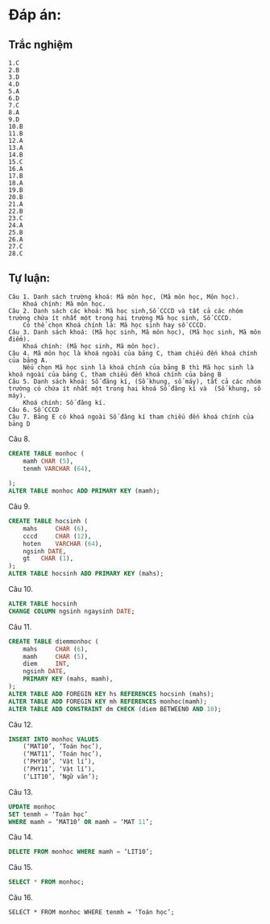# Đáp án:
## Trắc nghiệm
	1.C
	2.B
	3.D
	4.D
	5.A
	6.D
	7.C
	8.A
	9.D
	10.B
	11.B
	12.A
	13.A
	14.B
	15.C
	16.A
	17.B
	18.A
	19.B
	20.B
	21.A
	22.B
	23.C
	24.A
	25.B
	26.A
	27.C
	28.C
## Tự luận:
	Câu 1. Danh sách trường khoá: Mã môn học, (Mã môn học, Môn học).
 		Khoá chính: Mã môn học.
	Câu 2. Danh sách các khoá: Mã học sinh,Số CCCD và tất cả các nhóm trường chứa ít nhất một trong hai trường Mã học sinh, Số CCCD.
		Có thể chọn Khoá chính là: Mã học sinh hay số CCCD.
	Câu 3. Danh sách khoá: (Mã học sinh, Mã môn học), (Mã học sinh, Mã môn điểm).
		Khoá chính: (Mã học sinh, Mã môn học).
	Câu 4. Mã môn học là khoá ngoài của bảng C, tham chiếu đến khoá chính của bảng A.
		Nếu chọn Mã học sinh là khoá chính của bảng B thì Mã học sinh là khoá ngoài của bảng C, tham chiếu đến khoá chính của bảng B
	Câu 5. Danh sách khoá: Số đăng kí, (Số khung, số máy), tất cả các nhóm trường có chứa ít nhất một trong hai khoá Số đăng kí và  (Số khung, số máy). 
		Khoá chính: Số đăng kí.
	Câu 6. Số CCCD
	Câu 7. Bảng E có khoá ngoài Số đăng kí tham chiếu đến khoá chính của bảng D
Câu 8. 
```sql
CREATE TABLE monhoc (
	mamh CHAR (5),
	tenmh VARCHAR (64),
	
);
ALTER TABLE monhoc ADD PRIMARY KEY (mamh);
```
Câu 9.
```sql
CREATE TABLE hocsinh (
	mahs 	 CHAR (6),
	cccd 	 CHAR (12),
	hoten 	 VARCHAR (64),
	ngsinh DATE,
	gt	 CHAR (1),	
);
ALTER TABLE hocsinh ADD PRIMARY KEY (mahs);
```
Câu 10.
```sql
ALTER TABLE hocsinh 
CHANGE COLUMN ngsinh ngaysinh DATE;
```
Câu 11.
```sql
CREATE TABLE diemmonhoc (
	mahs 	 CHAR (6),
	mamh	 CHAR (5),
	diem 	 INT,
	ngsinh DATE,
	PRIMARY KEY (mahs, mamh),	
);
ALTER TABLE ADD FOREGIN KEY hs REFERENCES hocsinh (mahs);
ALTER TABLE ADD FOREGIN KEY mh REFERENCES monhoc(mamh);
ALTER TABLE ADD CONSTRAINT dm CHECK (diem BETWEEN0 AND 10);
```
Câu 12. 
```sql
INSERT INTO monhoc VALUES
	(‘MAT10’, ‘Toán học’),
	(‘MAT11’, ‘Toán học’),
	(‘PHY10’, ‘Vật lí’),
	(‘PHY11’, ‘Vật lí’),
	(‘LIT10’, ‘Ngữ văn’);
 ```
Câu 13.
```sql
UPDATE monhoc
SET tenmh = ‘Toán học’
WHERE mamh = ‘MAT10’ OR mamh = ‘MAT 11’;
```
Câu 14.
```sql
DELETE FROM monhoc WHERE mamh = ‘LIT10’;
```
Câu 15. 
```sql
SELECT * FROM monhoc;
```
Câu 16. 
```
SELECT * FROM monhoc WHERE tenmh = ‘Toán học’;
```
